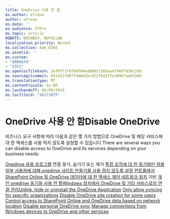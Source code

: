 ```yaml
---
title: OneDrive 사용 안 함
ms.author: efrene
author: efrene
ms.date: ''
ms.audience: ITPro
ms.topic: article
ROBOTS: NOINDEX, NOFOLLOW
localization_priority: Normal
ms.collection: Adm_O365
ms.assetid: ''
ms.custom:
- "9000674"
- "2552"
ms.openlocfilehash: 2ef6ff1f67b8f04ed09b21568aaef4607950c2d8
ms.sourcegitcommit: 631e527967f4d641bc9227642ffe38967ae87a00
ms.translationtype: MT
ms.contentlocale: ko-KR
ms.lasthandoff: 08/09/2019
ms.locfileid: "36271875"
---
```

# <a name="disable-onedrive"></a><span data-ttu-id="d8ed6-102">OneDrive 사용 안 함</span><span class="sxs-lookup"><span data-stu-id="d8ed6-102">Disable OneDrive</span></span>

<span data-ttu-id="d8ed6-103">비즈니스 요구 사항에 따라 다음과 같은 몇 가지 방법으로 OneDrive 및 해당 서비스에 대 한 액세스를 사용 하지 않도록 설정할 수 있습니다.</span><span class="sxs-lookup"><span data-stu-id="d8ed6-103">There are several ways you can disable access to OneDrive and its services depending on your business needs:</span></span>

<span data-ttu-id="d8ed6-104">[Onedrive 응용 프로그램](https://support.office.com/article/turn-off-disable-or-uninstall-onedrive-f32a17ce-3336-40fe-9c38-6efb09f944b0)
연결 끊기, 숨기기 또는 제거
[특정 조직에 대 한 동기화만 허용](https://docs.microsoft.com/onedrive/use-group-policy#allow-syncing-onedrive-accounts-for-only-specific-organizations)[일부 사용자에 대해 onedrive 사이트 만들기를 사용 하지 않도록 설정](https://docs.microsoft.com/sharepoint/manage-user-profiles#disable-onedrive-creation-for-some-users)
[컨트롤에서 SharePoint Online 및 OneDrive 데이터에 대 한 액세스 제어 네트워크 위치](https://docs.microsoft.com/sharepoint/control-access-based-on-network-location)
기반
[개인 onedrive 동기화 사용 안 함](https://docs.microsoft.com/onedrive/use-group-policy#DisablePersonalSync)[Windows 장치에서 OneDrive 및 기타 서비스로의 연결 관리](https://docs.microsoft.com/windows/privacy/manage-connections-from-windows-operating-system-components-to-microsoft-services#bkmk-onedrive)</span><span class="sxs-lookup"><span data-stu-id="d8ed6-104">[Unlink, hide or uninstall the OneDrive Application](https://support.office.com/article/turn-off-disable-or-uninstall-onedrive-f32a17ce-3336-40fe-9c38-6efb09f944b0)
[Only allow syncing for specific organizations](https://docs.microsoft.com/onedrive/use-group-policy#allow-syncing-onedrive-accounts-for-only-specific-organizations)
[Disable OneDrive site creation for some users](https://docs.microsoft.com/sharepoint/manage-user-profiles#disable-onedrive-creation-for-some-users)
[Control access to SharePoint Online and OneDrive data based on network location](https://docs.microsoft.com/sharepoint/control-access-based-on-network-location)
[Disable personal OneDrive sync](https://docs.microsoft.com/onedrive/use-group-policy#DisablePersonalSync)
[Manage connections from Windows devices to OneDrive and other services](https://docs.microsoft.com/windows/privacy/manage-connections-from-windows-operating-system-components-to-microsoft-services#bkmk-onedrive)</span></span>



